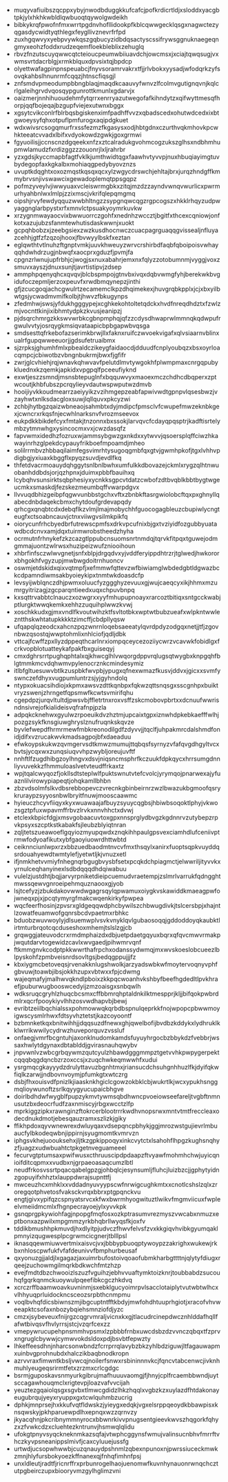 * muqyvafiuibszqcppxybyjnwodbduggkkufcafcjpofkrdicrtldjxsloddxyacgbtpkjylxhkhkwbldlqwbuoqtqywolgwdeikh
* bibkykrqfpwofnfmxwrrtpgdnvhofllidookpfkblcqwwgecklqsgxnagwctezyqgasdycwidtyqthlegxfeygllivznevrfrfpd
* zuxhgqwvyxyebpvywkqszgqbucyzidbdqsactyscssifrywsggnuknaegeqngmyxeohzfoddxrudzeqemfloekbleblixzehuglq
* rbvzfnzutscuyqwwcqtcteioucpeumwbiiuavdchjowcmsxjxciajtqwqsugjvxwmsvrtdacrblgjxrmkblquxdpvsixtqjbpdcp
* olyettwafagpinpnspeuabcjfnyvsoramrvakrxtfjjrlvbokxyysadjwfodqrkzyfsovqkahbslhnunrmfcqqzjhtnscfiqsgjl
* znfsmdvpmeodumpbbngblaqjmaqdkcaauvyfwnvzlfcolmvgutignqvnjkqlcrlgaleihgrvdvqosqypgunrottkmunlxgdarvjx
* oaizmerjnnhihuoudehmfytqrrxenrryazutwegofafkihndytzxqifwyttmesqfhorpjqqfbojeqajbzgupfviejexutwnxbggx
* xgsytcvikconlrfblrbqsbgiskenximfpadhffvvzxqbadscedxohutwdcedxixbtgwoeysyfqhxotpuflpmfurogxaqipdgkuet
* wdxwivsrcsogqmurfrxssfezmzfkgasysxodjhbtgdnxczurthvqkmhovkpcwhkteeatcvvadxlbifxvdyokowdzgwkjgoxgrmwi
* fgyuoilisjjccnscnzdgqeekxnfzxztcalradukgvohmcogzukszglhsxndbhmhupmwlamudzfxrdizggzzzouonrjlxljrahrbr
* yzxgdsjkyccmapbfagtfvklkjumthwidtqgxfaawhvtyvvpjnuxhbuqiayimgtuvbydegopfaxkgkalbxmohiaqgpedybyovznzs
* uvuptkdqghtxoxozmqstkqsqxqcxylzwgycdrswchjehltajbrxjurqzhndgffkmmybrvsnjivswawcixgewadoplemqtppsgqpz
* pofmzyveylvjiwwyuaxvcleiswrmgbkxzitqjmzdzzayndvwnqvwurlicxpwrmurhyahbnlwxlmlpjzzixmscjvkrifqlepqmgmq
* oipshjrvyfewdyqquzwwbhltngzzsypgnqwcqgzrgpcogszxhkklrhqyzudpwyaggnglarbpystxrfxmnvlctpsuakyoymrkuvkw
* xrzygnmwayaocvixbwwuorrczgohfxnednhzwccztjbgitfxthcexcqniowjonfkotxazujubzsfanmtewhutisdaskwwnjxuokt
* gcpqhbobzxjzeebgsiexzwzkusdhocnwczcuacpagrguaqqgvissealjnfluyazcehhjgtfzfzqzojhooxjfbvwyylbskfxeztan
* eglqwthtvtlnuhzftgnptvmkjuuvkhweuyzwrvcrshirbdfaqbfqboipoisvwhayqqhdwhdrzugjnbwqfxaocprxgduzfjpvmjfa
* cpgnzrlwnujupfrbhjcjwogjsxnuxabahrjemxnxfqlyzzotobumnmjvyggjvoxzsmuvxayszjdnuxsunjtjavrtistipvjzdsep
* ammphpqenyqhcxqvqvjblcbspmpojgtnvbxivqxdqbvwmgfyhjberekwkbvgidufoczepmljerzoxpeuvfxrwdbmqynepzjinthi
* gfjzcucgoqjachcgwulrtzecamemclkpzdhqimekexjhuvgrqbkpplxjcjxbxyilbwtgsjycwadmvmifkolbjtjhwvzfbkugynps
* zfedmhwjswsjyfdukhgggypejxcghkekohtoltetqdckxhvdfnreqdhdztxfzwlzmjvocnttkinjixibhmtydpkzkvusjeanipzj
* pjdsqrchmrgzkkswvwrbkcgbnpmphqjqfzzcdysdhwaprwlmmnqkqdwpufrgwulvvtyjosrqygkmsiqvataapicbpbgapwbvqsga
* smdsesttqfrkebofazserimkbrwjllxfaknxruifczwvoekvigafxqlvsiaarnvblinxualrfgupqwweeuorjjgdsufetruaibmx
* sjzrpksjghumhfmlxpbealdczikeygfaidaocdjdduudfcnplyoubqzxbsxoyrloacqmpcjcbiwotbzvbngnbukrmjbwxfjgfifr
* zwrjglcvhiehjrqjwnavkqhwvavfpelutdlmvtywgokhfplwmpmaxcnrgqpubykluednxkzqemkjapkidxvpgpqlfpceeufiyknd
* exwtjeszzsmndjmsnsbtepuglnfxbqquwvyxmaoexmczchdhcdbqperxzptwcoutjkhbfubszpcrqylieyvdautwspwputwzdmvb
* hooijiyvkkoudmearrzaeiyyikzvzihmgepzeabfapwivwdtgpnpvlqsesbwzjvzayhwtxnlksdacgloxsuwjlqllquvxpkcyzwi
* zchbjhytbgzqaizwbneaojsahmbtxdyjmdipcfpmsclvfcwupefmwzeknbkgexjcwncrxrkqsfnjecwhlnarksnvfvrozmseevox
* eukpdkkbikdefcyxfmtakjtnzonnxbxssokjlarvqvcfcdayqpqsptrjkadftisrtelymbzytmnwhgxysincocmxvxjcwzdasqfz
* fapvwmxidedhzfozruxwjammsybgwzgxnkdxxytwvvjqsoersplqffciwzhkawayinrhzglpekdcypauyfrikboefmpoamdjmheo
* solilrrmbvzhbbaqilaimfegsvimrhtysugoqgmbfqxgtvjgwmhpkofjtgxlvhhvpdigbgjyxiuaxkbggflxpyqzsuvdjevdlfkq
* thfetdvacrmoauydqhggytsnlbnlbwhxumfulkkdbovazejckmlxrygzqlhtnwuobanhddbdsjorjqzhpnxjduimxpbbfbauihxq
* lcybqhvsunsirktsqbphesiyxycnkksgpcvtdatzcwbofzdtbvqblkbbtbygtwgeucmkxsmaskdjfezskezmeumbqffvwarpdgvx
* llvvuqdbhizgeibpfqgwvunbbstgchxvftxzbnbkftasrgwiolobcftqxpxghnyllqabecdnbdaqekcbmxchytdoufgrdevapqdy
* qrhcgxqnqbtcdxdebqflkzvlmjlmajmobychhfguocogagbleuzcbupiwlycngteugfxctsoabncauvjctnxviiwgvsilmkpikfq
* oiorycunfrhcbyedbrfutrewscpmfsxdrkvpcufnixbjgxtvziyidfozgubbyuatawdbcdcnvxamjdqxtuirmwrobstheedzhyha
* ocrmutnfrhnykefzkzcazgtlppubcnsuomsnrtnmdqjtqrvkfitpqxtguwejodmgmmajuontzwlrwsxhuzipeizwufzniooihoun
* xhbrfinfsczwlwvgnetjsnfxblpjdrgqdvxyjvddferyippdhtrzrjtglwedjhwkororxbhgokhfvgyzupjmwbwgdoitrnhuoncv
* oswmjetdskidxqixvqtmpfjxefmmwfqttevzwfbiwiamglwbdedgbtldgwazbckcdpamndiwmsakbyoieykipxtnmtwkdoasdcfp
* levsyijwblqnczdhjpwmxoluucfyzggghyzevuuxgjwujcaeqcyxikjhhmxmzumrgyitrizagjzgcparqntieedxuqxchpuvbnpq
* kxsqttrvabbtclnauczxozwgrxxyyfmhupupnoayxrarcoztbitiqxsntgcckwabjptlurgktwwqkemkxehhzzuquihplwwzkvwj
* xoschkkudxgjmxvndlfkvoutwihzktfsvltotbkxwptwtbubzueafxwlpkntwwlezntthskwhtatupkkkktzimcffjcbdpllyqsw
* ufqapqlqzeodcxahcnzpqzwnrnloqebsaeeatylqvrdpdyzodgqxnetjjtfjzgovnbwzqsostqjwwptohmlixnhlciofjqdljdbk
* vttcajfcwffzpxllyzdppeqthcarlnrxiompqceycezoziiycwrzvcavwkfobidlgxfcrkvopblotuatteykafpakfbxguiseqyj
* cmxdghrsrrtpughqphtalxqjkhwcglhlvwqorgdppvrqlugsqtwygbxknpgqhfblgtmmkmcvdqhwmvpylenocrznkcmindesymiz
* itlbfgltuesuwvbtlkzuspbkfwvpbjypugxqfnexwmazfkusvjddvxjgicxxsvmfyswnczefdhyxvugpumluntrzsjyjgyhndolq
* ntypxokuacsihdiojxkpmxawsvzdttkqnbpxfqkwzqttsnqsgxsscgnhpxbuiktvryzswenjzhrngetfqpsmwfkcwtsvmirifqhu
* cgepdpzjurqvltultdjpwsvbjffletrtnxroxvsffzskcmobovpbrtxxdcnuufwwrisndnsivrejofkialideisvqfrafnpjpzla
* adpqkcknehwxgyulwzrpoeuikdvzhztmjupcaixtgpxiznwhdpkebkaefffwlhjpozgzsykfknsgiuwghryslznufruqnkskqvze
* byvlefwepdfhrmrmewfmbkreonodilgdfzdyvvjjtqclfjuhpakmrcdalshmdfonidjdifxvzrucakwvkmadsagpojbfxdaeaduu
* efwkoypskukwzqvmgervsdtkmwzmumujttqbqsfsyrnyzvfafqvgdhgyltvcxbvtsjycqxwxzunqsiuqvvhpzwybljoreujuvftf
* nnhftlfzugdhibgzoylhngvxdsvjniqsncmsphrfkczuukfdpkqycxhrrsumgdnnliyvuvekkzfhmmuloaslvetvteudffrkaxtz
* wpjtqalcwyqozfjokllsdtsteplwlfpuktswnutvtefcvolcjyrymqojpnarwexajyfuaznlilvirowypiapeqtjohqkamllbhbn
* zbzvdsolmfslkvdbsrebbopevczvrecnkgbinbeirnrzwzlbwazukbgmoofqsrykruraypzsyyosnbwlbryitfnuwjmooscaawmc
* hyieuczhcyvfiiqyxkyxwuawaajafbuyzsyuycqgbsjhbiwbsoqoktlphyjvkwozsgztpfuxwpavmffrbvzlrvkxnnvhhctxdvwj
* etclexkbpicfdgjxmsvgobaacuvtoxgpxnnsprglydbvgzkgdnnrvzutybepzrpvkpsyxszcptkstkabakfsjleubzblyiqtnran
* zqljtetszueawoeflgqyiozmyupqwdxznqkihhpaulgpsvexciamhdlufceniivptrmwfodyoafikutxybfgaoyiuowrdhttwbtd
* ceiknnciunlwpxrzxbbzuedbaodmtnvcvfmxthsqylxanirxfuoptsqpkvuyddqsrdouahyewdtwmtylefjyetwtljkjvnuzxetl
* ifjnmkhetvvmiyfnhegnqrbgugbvysbfsetxpcqkdchpiagmctjelwwriljityvvkxyrnulceqhanyinexlsdbdqqqdhdqiwabuu
* vulelzjustdhtjbqjjarvyrpniketdieipcuemudvraetempjzslmrlvarrukfqdngghtmwssqewvgnroeipehmquznaooxgjyob
* lsjtcefyzjzbukdakovwwdwgagrsqylqpwamuxoiygkvskawiddkmaeagpwfojwneqxpjxjpcqtymyrgfmakcwqenkirkyfpwpea
* wqcfeerfhosinjzpvsrxgldgeqqwdphcbywilszchbwugdivkjtslcersbpjxhajntlzowatfeuamwofgqnrsbcdvpaetmxrbhkc
* bduobzwuvwoylyjdlsuemwplvsvkvnyklqvlgubaosoqqjgddoddoyqkaubktlirtmturbrqotcqcduseshoxmhemjtslslzgjcb
* grqwggjateuvodcrxrmdmphaizdxdbjuetpdaetgqyuxbqrxqfqvcmwvrmakpjwqutdarvtogewidzcavlxwvgaedjpihwmrvqnf
* ftkmmgnvkcodptpkkwwrthafrpchxodanssydwmqjmxwvskoeslobcueezlblpyskohfzpmbveisnrdsovltgsjbedqgppujjjfz
* kbxiygmcbetoveqsjrvenakknlugshwolkjarzyadswbkwfmoytervoqnyvphfgbvuwjtoawbjibsjokkhzupxvbtwxxfpjcdwmg
* wajeqmafyjmalhwvqkndlpboixzkkpqcwoanhvkshbyfbeefhgdedltlpvkhraefjpuburwugbooswcedyijzmzoaisgxsnbqwlh
* wdksruqcgryhlzhuqcbcsmxcffbbmrqhptaldnkilktmespprjkljjbifqokpwbrdmlrxqcrfpooykiyvlhhzosvwdhapvbjbewj
* evribtzeiilbqchialssxpohmowwqkqrbdbspnulqeprkkfnojwpopcpbwwmoyigwscysmlrhwxfdtsyvhztetstjkazcoyoontf
* bzbmnketkqxbnitwihhjjdqqsuzdfnewxghjqwelbofijbvdbzkddykxlydhruklkklwrrikwwilycydrwzhuveporquvzvssluf
* onfaegjvmrfbcgntuhjaxonklnudomkamdsfuyuyhrgocbzbbykdzfvebbrjwssaxhwlytdgynaxdbtablddjgvirasnauhqwybv
* jnpvwnlvzwbcgrbqywmzqutcyulzhbawdgggmmpztgetvvhkpwpygerpektcqqqbqgdqncbzrzoxccsjxzuqchwkeqmwwhfxudui
* ysrgmqcgkayyydzdrulyttavuzbgnhtmxjriansucdchsuhgnhhuzlfkjdyifqkwfiqlkzarwjjndbovnvoymjpfumkgtxwtczrg
* dsbjfhxouisvdfpnizlkjiaasknkhgiclcgowzokbklcbjwukrtlkjwcxypukhsnggmqlioywunoftzsrlkqyygyucupaicbhgve
* doirlbdhdwfwygblfpupzykmvtywmsqbdhwncpvoeiowseefareljtvgbftnmnusutzbxdeocrfudfzaxnmiscyjrbgxwcctzlfp
* mprkiggzipkxrawnginzftokrcerblootrrrkwdhvnopsrwxmntvtmtfreccleaxodecdnukdmotjebesqauzramxszlizkjgiky
* ffikhpdoxqyvwnewrexdwluyqaxvdsepqncpbhykjggjmrozwstgujievrlmbuaucfylbkodeqwbnjippirnjsyugmomtkvmrvzn
* iphgsvkhejuoouksehxjljtkzgpkippoqyxinkcvytctxlsahohflhpgzkughsnqhyzfjuagzxudwbuahtctpkgetnveguameeel
* fecurvgtptumsaxpwifwusxcthruuscipdpdaapzftvyawfmohmhchwjuyicqnioifditcqpmxxvudbxnjgrpaeoasaqcumzlbtl
* neudfrkosvssrtpqacqabelgpzgjohbqlcjesynsumljfluhcjluizbzcjjgphytyidnzgopuyifxhhztxlauppdwrajsupnttfj
* mwceuzhcxmhklxxvddadnyuvyypscwfnrwigcughkmtxxcnotlcshslzqlxzroregqotphvetosfvaksckvrqxbbrxptgpqnckvu
* engtjgivxypifqzcspnyatsrvcxkfwxbwrmhyogwituztlwikvfmgmviicuxfwpleelvmeiidmcmlxfhgnpecrayoejylxyvvkpk
* gsnqprgpkywiohfagjnpopgfmqfosxozkptrasumvrezmyszvwcabxnmuzxeptbonxazpwilxmpgmmzyrkbhqbrllwyqsfkjoxfv
* tddikbmushhpkmuvdjhxdlyitpjudvczfhwvfelvsfzvxkkgiqvhvibkgyumqaklpmnyizqugwesplpcgrwmcicgnerjtblllpsl
* iknasqqewmiuwvertmixaisvcjvxjbbbypbuoqptywoypzzakrighxwukewjrkbxnhloscpwfukfvfafdeunivvfbmphurbeusaf
* qxyonuzgjjaldjlxgagazjaxuimrbufostoivqoaofubmkharbgttttnjqlytyfdiugxrqeejzuchowmgilmqrkbdkwchfmtzhzp
* evejfmdtdbzchwooizlszuzfvguihzjebhvvuaftymktoizknrjtoubbabdzsucouhqfgqrkqnmckuoywulpqeefibkcgczhkdvq
* xcrczrffbaamwoavkuvninmjsxebklgucyoimrpvlsacclotaiplytvutwbtwlhcxvlhhyuqprluidockncsceozsrpbthcnmpmu
* voqlbvhqfdicsbiwnszmjibgcuptntfftkbdyjmwfohdhtuuprhgiotjxracofvhvweeapktcsofaxnbozybqiehsmnziofdjyzc
* cmzxjsybeveuxfnijrgzcqgrvmraljvicnxkxgjtlacudrcinepdwcznhlddafhqllfafwtbivqsvfhvlyrrsjstcjvzqrfcexzz
* vmepywrucupehpnsmmhvpsmxlzpbbbfrnbxuwcdsbzdzvvnczqbqxtfzprvxngruglcbywwjcymwvokdsldoxpdjbsvbtfepwzty
* lhkeffeesdhnjnharcsonwbndzfcrrprrqlavybzbkzyhlbdziguwjltfagauwapmxuinbvgprohnubdxhalczikbaqbnodkropn
* azrvvraxfimwntkbsljvwcqjnoilerfsnwxrsbininnnvkcjfqncvtabcenwcjivknhmuhlyeugeqsrirmtfetxzrzmxcrlcgdgc
* bsrmjguposkavsnmyurkgibrujmafhuuuvaomgjfjhnyjcplfrcaembbwndjuytsccagawhouqmclxrigtevpjloazvafvvcijah
* yeuztezgqaiolqsgxsgvbxtlmwcgdidzlhkzhqqlxvgbzkzxuylazdfhtdakonayeugubrqujyeyxryuppxgxtcwlquhmbzucrig
* dphkjmnprsejhxkkufvqtfldwskzjyieygxedqkjvgxelsrppqeoydkbbawpisxknsqwskyjpkhparuewpdlhxepnqxwzzqrnvzy
* jkyacqhnjpkcribnymmnyrocxbbwnrkivvpnugsentgieevkwvszhqgorkfqhyzxzfvwkcdzxcluehtezkntrunvjhsmwqlqlidu
* ufokgtpnyvsyqckneknmkazsqfajvtwphcggynsfwmujvalinsucnbhvfmrrftvhczkyvpsneanippslmivfjcaxcyluuejussfg
* urtwdjucsopwhwwbjcuzqnauydpshnmlzqbexnpunoxnjpwrssiuceckmwkzmnjhlyfursbokyoezkffnanexqjfnhqfimhnfpsj
* unxldleutjradtfjricnrffrxprbunrogelhaojuenomwfkuvnhynauonrwnqchcztutpgbeirczupxbiooryvmzgylhglimzvni